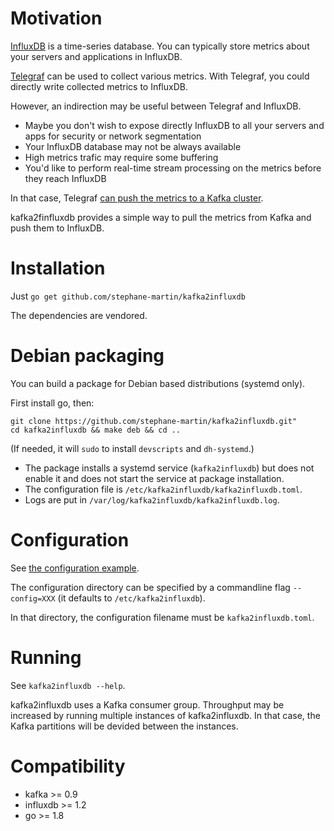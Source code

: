 # Motivation

[InfluxDB](https://github.com/influxdata/influxdb) is a time-series database.
You can typically store metrics about your servers and applications in InfluxDB.

[Telegraf](https://github.com/influxdata/telegraf) can be used to collect
various metrics. With Telegraf, you could directly write collected metrics to
InfluxDB.

However, an indirection may be useful between Telegraf and InfluxDB.

-   Maybe you don't wish to expose directly InfluxDB to all your servers and
    apps for security or network segmentation
-   Your InfluxDB database may not be always available
-   High metrics trafic may require some buffering
-   You'd like to perform real-time stream processing on the metrics before
    they reach InfluxDB

In that case, Telegraf [can push the metrics to a Kafka cluster](https://github.com/influxdata/telegraf/tree/master/plugins/outputs/kafka).

kafka2finfluxdb provides a simple way to pull the metrics from Kafka and push
them to InfluxDB.

# Installation

Just `go get github.com/stephane-martin/kafka2influxdb`

The dependencies are vendored.

# Debian packaging

You can build a package for Debian based distributions (systemd only).

First install go, then:

```
git clone https://github.com/stephane-martin/kafka2influxdb.git"
cd kafka2influxdb && make deb && cd ..
```

(If needed, it will `sudo` to install `devscripts` and `dh-systemd`.)

-   The package installs a systemd service (`kafka2influxdb`) but does not enable
it and does not start the service at package installation.
-   The configuration file is `/etc/kafka2influxdb/kafka2influxdb.toml`.
-   Logs are put in `/var/log/kafka2influxdb/kafka2influxdb.log`.

# Configuration

See [the configuration example](https://github.com/stephane-martin/kafka2influxdb/blob/master/kafka2influxdb.example.toml).

The configuration directory can be specified by a commandline flag
`--config=XXX` (it defaults to `/etc/kafka2influxdb`).

In that directory, the configuration filename must be `kafka2influxdb.toml`.

# Running

See `kafka2influxdb --help`.

kafka2influxdb uses a Kafka consumer group. Throughput may be increased by
running multiple instances of kafka2influxdb. In that case, the Kafka
partitions will be devided between the instances.

# Compatibility

-   kafka >= 0.9
-   influxdb >= 1.2
-   go >= 1.8

